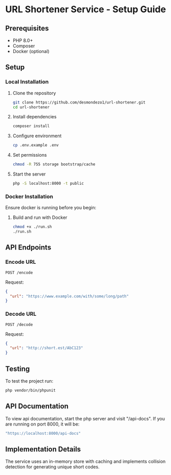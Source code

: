 # URL Shortener Service - Setup Guide

## Prerequisites
- PHP 8.0+
- Composer
- Docker (optional)

## Setup

### Local Installation

1. Clone the repository
   ```bash
   git clone https://github.com/desmondezo1/url-shortener.git
   cd url-shortener
   ```

2. Install dependencies
   ```bash
   composer install
   ```

3. Configure environment
   ```bash
   cp .env.example .env
   ```

4. Set permissions
   ```bash
   chmod -R 755 storage bootstrap/cache
   ```

5. Start the server
   ```bash
   php -S localhost:8000 -t public
   ```

### Docker Installation

Ensure docker is running before you begin:

1. Build and run with Docker
   ```bash
   chmod +x ./run.sh
   ./run.sh
   ```

## API Endpoints

### Encode URL
```
POST /encode
```
Request:
```json
{
  "url": "https://www.example.com/with/some/long/path"
}
```

### Decode URL
```
POST /decode
```
Request:
```json
{
  "url": "http://short.est/AbC123"
}
```

## Testing

To test the project run:

```bash
php vendor/bin/phpunit
```

## API Documentation

To view api documentation, start the php server and visit "/api-docs".
If you are running on port 8000, it will be:
```bash
"https://localhost:8000/api-docs"
```


## Implementation Details
The service uses an in-memory store with caching and implements collision detection for generating unique short codes.